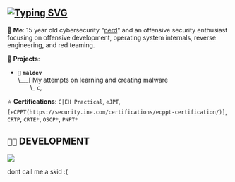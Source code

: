 ## [![Typing SVG](https://readme-typing-svg.demolab.com?font=Terminess+Nerd+Font+Mono&size=20&duration=2000&pause=500&color=49F7B6&background=FFFFFF00&vCenter=true&random=true&width=540&height=40&lines=Hey%2C+it's+NoAssosciation!;currently%3A+poking+at+windows+with+a+stick;currently%3A+studying+the+arcane+arts;currently%3A+spamming+F5+in+IDA;currently%3A+shadowboxing+security+solutions;currently%3A+succumbing+to+the+void;currently%3A+loitering+in+Walmart%3D0;currently%3A+thumbing+through+PDFs+(SDMs))](https://git.io/typing-svg)

💬 **Me**: 15 year old cybersecurity "[nerd](https://app.gitbook.com/o/Sasc2qkhFi6W47HX6wWL/s/WxFZHX1AmHftyE2RKRgF/group-1/so-cool)" and an offensive security enthusiast focusing on offensive development, operating system internals, reverse engineering, and red teaming.

🌱 **Projects**:

- `💉` **`maldev`**<br>
\\___[  My attempts on learning and creating malware<br>
&nbsp;&nbsp;&nbsp;&nbsp;&nbsp;&nbsp;&nbsp;\\\_ `c`,

⭐ **Certifications**: `C|EH Practical`, `eJPT`, `[eCPPT(https://security.ine.com/certifications/ecppt-certification/)]`, `CRTP`, `CRTE*`, `OSCP*`, `PNPT*`

## `👨‍💻` DEVELOPMENT
[![](https://skillicons.dev/icons?i=c,cpp,python,bash,powershell,neovim,vim,visualstudio,vscode,arch,windows)](https://skillicons.dev)

dont call me a skid :(

